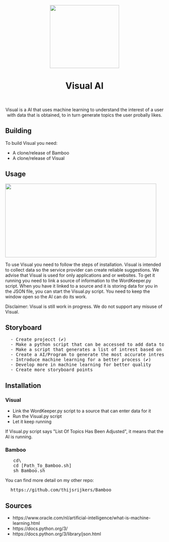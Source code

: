  <p align="center"><img src="https://media2.giphy.com/media/IJN8K3ogDXbh657ZBV/giphy.gif" width="220" height="200"> </p>
<h1 align="center"> Visual AI </h1>
<br>
<p align="center">Visual is a AI that uses machine learning to understand the interest of a user with data that is obtained, to in turn generate topics the user probally likes.</p>

## Building
To build Visual you need:
- A clone/release of Bamboo
- A clone/release of Visual

<h2> Usage</h2>

<img src="https://media4.giphy.com/media/ondcObRzXHxIANFAJ0/giphy.gif" width="480" height="234"> 
<p>To use Visual you need to follow the steps of installation. Visual is intended to collect data so the service provider can create reliable suggestions. We advise that Visual is used for only applications and or websites. To get it running you need to link a source of information to the WordKeeper.py script. When you have it linked to a source and it is storing data for you in the JSON file, you can start the Visual.py script. You need to keep the window open so the AI can do its work.</p>

<p> Disclaimer: Visual is still work in progress. We do not support any misuse of Visual.</p>

<h2> Storyboard</h2>
  <pre>
  - Create projecct (✔)
  - Make a python script that can be accessed to add data to some kind of storage (✔)
  - Make a script that generates a list of intrest based on the most used words/terms. (✔)
  - Create a AI/Program to generate the most accurate intrest list all the time (✔)
  - Introduce machine learning for a better process (✔)
  - Develop more in machine learning for better quality
  - Create more storyboard points</pre>
  
<h2> Installation</h2>
  <h3> Visual</h3>
  <ul>
    <li>Link the WordKeeper.py script to a source that can enter data for it</li>
    <li>Run the Visual.py script</li>
    <li>Let it keep running</li>
  </ul>
  <p> If Visual.py script says "List Of Topics Has Been Adjusted", it means that the AI is running.</p>
  
 <h3> Bamboo</h3>
 
 <pre>
   cd\
   cd [Path_To_Bamboo.sh]
   sh Bamboo.sh</pre>

   You can find more detail on my other repo:
  <pre>
  https://github.com/thijsrijkers/Bamboo</pre>
  
<h2> Sources</h2>
<ul>
  <li>https://www.oracle.com/nl/artificial-intelligence/what-is-machine-learning.html</li>
  <li>https://docs.python.org/3/</li>
  <li>https://docs.python.org/3/library/json.html</li>
</ul>




